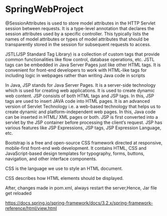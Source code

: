 # SpringWebProject
@SessionAttributes is used to store model attributes in the HTTP Servlet session between requests. It is a type-level annotation that declares the session attributes used by a specific controller. This typically lists the names of model attributes or types of model attributes that should be transparently stored in the session for subsequent requests to access.


JSTL(JSP Standard Tag Library) is a collection of custom tags that provide common functionalities like flow control, database operations, etc. JSTL tags can be embedded in Java Server Pages just like other HTML tags. It is convenient for front-end developers to work with HTML-like tags for including logic in webpages rather than writing Java code in scripts

In Java, JSP stands for Java Server Pages. It is a server-side technology which is used for creating web applications. It is used to create dynamic web content. JSP consists of both HTML tags and JSP tags. In this, JSP tags are used to insert JAVA code into HTML pages. It is an advanced version of Servlet Technology i.e. a web-based technology that helps us to create dynamic and platform-independent web pages. In this, Java code can be inserted in HTML/ XML pages or both. JSP is first converted into a servlet by the JSP container before processing the client’s request. JSP has various features like JSP Expressions, JSP tags, JSP Expression Language, etc.

Bootstrap is a free and open-source CSS framework directed at responsive, mobile-first front-end web development. It contains HTML, CSS and JavaScript-based design templates for typography, forms, buttons, navigation, and other interface components.

CSS is the language we use to style an HTML document.

CSS describes how HTML elements should be displayed.

After, changes made in pom.xml, always restart the server,Hence, Jar file get reloaded

https://docs.spring.io/spring-framework/docs/3.2.x/spring-framework-reference/html/view.html